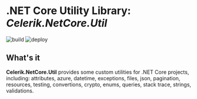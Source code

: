 # .NET Core Utility Library: *Celerik.NetCore.Util*

![build](https://github.com/celerik/celerik-netcore-util/workflows/build/badge.svg?branch=master&event=push)
![deploy](https://github.com/celerik/celerik-netcore-util/workflows/deploy/badge.svg)

## What's it

**Celerik.NetCore.Util** provides some custom utilities for .NET Core projects, including: attributes, azure, datetime, exceptions, files, json, pagination, resources, testing, convertions, crypto, enums, queries, stack trace, strings, validations.
